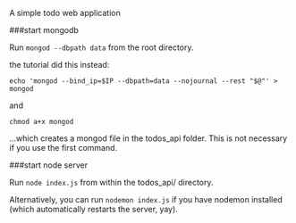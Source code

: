 A simple todo web application

###start mongodb

Run `mongod --dbpath data` from the root directory.

the tutorial did this instead:

`echo 'mongod --bind_ip=$IP --dbpath=data --nojournal --rest "$@"' > mongod`

and

`chmod a+x mongod`

...which creates a mongod file in the todos_api folder. This is not necessary if you use the first command.

###start node server

Run `node index.js` from within the todos_api/ directory.

Alternatively, you can run `nodemon index.js` if you have nodemon installed (which automatically restarts the server, yay).
